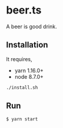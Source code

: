# beer.ts

A beer is good drink.


## Installation

It requires,

- yarn 1.16.0+
- node 8.7.0+

```bash
./install.sh
```


## Run

```bash
$ yarn start
```
